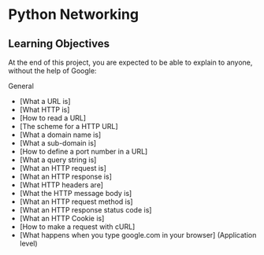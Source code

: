 # Python Networking
## Learning Objectives
At the end of this project, you are expected to be able to explain to anyone, without the help of Google:

General
- [What a URL is]
- [What HTTP is]
- [How to read a URL]
- [The scheme for a HTTP URL]
- [What a domain name is]
- [What a sub-domain is]
- [How to define a port number in a URL]
- [What a query string is]
- [What an HTTP request is]
- [What an HTTP response is]
- [What HTTP headers are]
- [What the HTTP message body is]
- [What an HTTP request method is]
- [What an HTTP response status code is]
- [What an HTTP Cookie is]
- [How to make a request with cURL]
- [What happens when you type google.com in your browser] (Application level)


